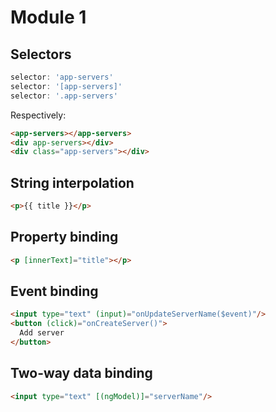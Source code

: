 # Module 1

## Selectors


```javascript
selector: 'app-servers'
selector: '[app-servers]'
selector: '.app-servers'
```
Respectively:
```html
<app-servers></app-servers>
<div app-servers></div>
<div class="app-servers"></div>
```


## String interpolation
```html
<p>{{ title }}</p>
```

## Property binding

```html
<p [innerText]="title"></p>
```

## Event binding

```html
<input type="text" (input)="onUpdateServerName($event)"/>
<button (click)="onCreateServer()">
  Add server
</button>
```

## Two-way data binding

```html
<input type="text" [(ngModel)]="serverName"/>
```

